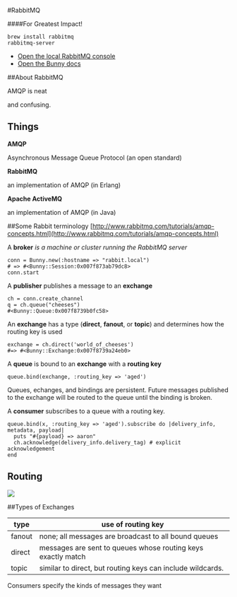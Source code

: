 #RabbitMQ

####For Greatest Impact!

```
brew install rabbitmq
rabbitmq-server
```

* [Open the local RabbitMQ console](http://localhost:15672/#/channels)
* [Open the Bunny docs](http://rubybunny.info/)

##About RabbitMQ

AMQP is neat

and confusing.

## Things

**AMQP**

Asynchronous Message Queue Protocol (an open standard)

**RabbitMQ**

an implementation of AMQP (in Erlang)

**Apache ActiveMQ**

an implementation of AMQP (in Java)


##Some Rabbit terminology
[http://www.rabbitmq.com/tutorials/amqp-concepts.html](http://www.rabbitmq.com/tutorials/amqp-concepts.html)

A **broker**
_is a machine or cluster running the RabbitMQ server_

```
conn = Bunny.new(:hostname => "rabbit.local")
# => #<Bunny::Session:0x007f873ab79dc8>
conn.start
```
A **publisher**
publishes a message to an **exchange**

```
ch = conn.create_channel
q = ch.queue("cheeses")
#<Bunny::Queue:0x007f8739b0fc58>
```

An **exchange** has a type (**direct**, **fanout**, or **topic**) and determines how the routing key is used

```
exchange = ch.direct('world_of_cheeses') 
#=> #<Bunny::Exchange:0x007f8739a24eb0>
```

A **queue** is bound to an **exchange** with a **routing key**

```
queue.bind(exchange, :routing_key => 'aged')
```

Queues, echanges, and bindings are persistent. Future messages published to the exchange will be routed to the queue until the binding is broken.

A **consumer** subscribes to a queue with a routing key.

```
queue.bind(x, :routing_key => 'aged').subscribe do |delivery_info, metadata, payload|
  puts "#{payload} => aaron"
  ch.acknowledge(delivery_info.delivery_tag) # explicit acknowledgement
end
```

## Routing

![](http://www.rabbitmq.com/img/tutorials/intro/hello-world-example-routing.png)

##Types of Exchanges

| type   | use of routing key |
|--------|--------------------|
| fanout | none; all messages are broadcast to all bound queues |
| direct | messages are sent to queues whose routing keys exactly match |
| topic  | similar to direct, but routing keys can include wildcards. |

Consumers specify the kinds of messages they want